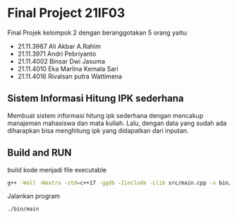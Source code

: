 # Final Project 21IF03
Final Projek kelompok 2 dengan beranggotakan 5 orang yaitu:

 - 21.11.3987 Ali Akbar A.Rahim
 - 21.11.3971 Andri Pebriyanto
 - 21.11.4002 Binsar Dwi Jasuma
 - 21.11.4010 Eka Marlina Kemala Sari
 - 21.11.4016 Rivalsan putra Wattimena

## Sistem Informasi Hitung IPK sederhana
Membuat sistem informasi hitung ipk sederhana dengan mencakup manajeman mahasiswa dan mata kuliah. Lalu, dengan data yang sudah ada diharapkan bisa menghitung ipk yang didapatkan dari inputan.



## Build and RUN
build kode menjadi file executable
```bash
g++ -Wall -Wextra -std=c++17 -ggdb -Iinclude -Llib src/main.cpp -o bin/main
```

Jalankan program
```bash
./bin/main
```